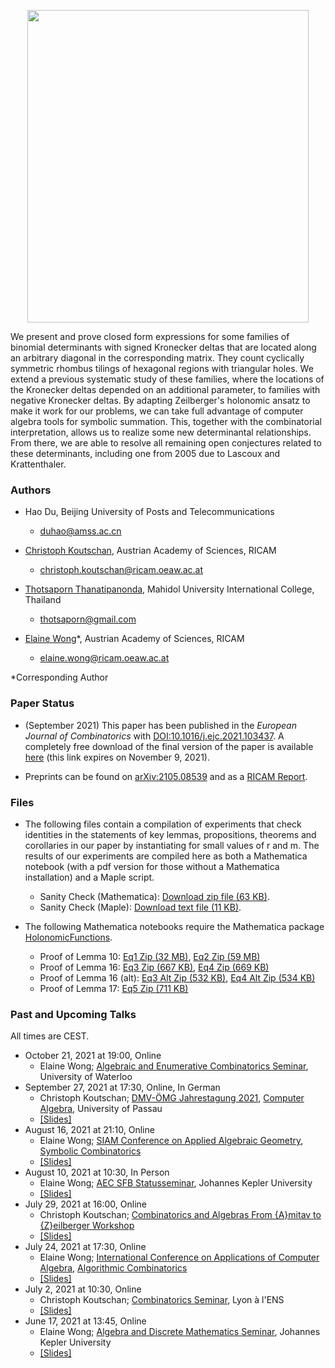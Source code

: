 <p align="center">
<img src="https://wongey.github.io/binom-det/hexagon_5788_withpaths_nobkgrd.png" width="450" height="500">
 </p>
 
We present and prove closed form expressions for some families of binomial determinants with signed Kronecker deltas that are located along an arbitrary diagonal in the corresponding matrix. They count cyclically symmetric rhombus tilings of hexagonal regions with triangular holes. We extend a previous systematic study of these families, where the locations of the Kronecker deltas depended on an additional parameter, to families with negative Kronecker deltas. By adapting Zeilberger's holonomic ansatz to make it work for our problems, we can take full advantage of computer algebra tools for symbolic summation. This, together with the combinatorial interpretation, allows us to realize some new determinantal relationships. From there, we are able to resolve all remaining open conjectures related to these determinants, including one from 2005 due to Lascoux and Krattenthaler.
 
### Authors

- Hao Du, Beijing University of Posts and Telecommunications
  - [duhao@amss.ac.cn](mailto:duhao@amss.ac.cn)

- [Christoph Koutschan](http://koutschan.de/index.php), Austrian Academy of Sciences, RICAM 
  - [christoph.koutschan@ricam.oeaw.ac.at](mailto:christoph.koutschan@ricam.oeaw.ac.at)
 
- [Thotsaporn Thanatipanonda](http://www.thotsaporn.com/), Mahidol University International College, Thailand
  - [thotsaporn@gmail.com](mailto:thotsaporn@gmail.com)

- [Elaine Wong](https://sites.google.com/view/elainewong/home)*, Austrian Academy of Sciences, RICAM  
  - [elaine.wong@ricam.oeaw.ac.at](mailto:elaine.wong@ricam.oeaw.ac.at)

*Corresponding Author

### Paper Status

- (September 2021) This paper has been published in the <i>European Journal of Combinatorics</i> with [DOI:10.1016/j.ejc.2021.103437](https://doi.org/10.1016/j.ejc.2021.103437). A completely free download of the final version of the paper is available [here](https://authors.elsevier.com/a/1dnLB_4SlB17IY) (this link expires on November 9, 2021).

- Preprints can be found on [arXiv:2105.08539](https://arxiv.org/abs/2105.08539) and as a [RICAM Report](https://www.ricam.oeaw.ac.at/files/reports/21/rep21-26.pdf).

### Files

- The following files contain a compilation of experiments that check identities in the statements of key lemmas, propositions, theorems and corollaries in our paper by instantiating for small values of r and m. The results of our experiments are compiled here as both a Mathematica notebook (with a pdf version for those without a Mathematica installation) and a Maple script.
  - Sanity Check (Mathematica): [Download zip file (63 KB)](https://drive.google.com/file/d/1bzLgXgHcVXG4AvGCh4Q5CY-pmjHOnw1e/view?usp=sharing).
  - Sanity Check (Maple): [Download text file (11 KB)](https://drive.google.com/file/d/18D_JYi4lnko3Gh_dhpJ7E1ZmTn6UDHOd/view?usp=sharing).

- The following Mathematica notebooks require the Mathematica package [HolonomicFunctions](https://www3.risc.jku.at/research/combinat/software/ergosum/RISC/HolonomicFunctions.html).
  - Proof of Lemma 10: [Eq1 Zip (32 MB)](https://drive.google.com/file/d/1w2PpfJOZ458sMssU3LKS5W5u4Pg1PVDC/view?usp=sharing), [Eq2 Zip (59 MB)](https://drive.google.com/file/d/1waWWN80EwKvffwQcRK5wVZcxKIL2_FS5/view?usp=sharing)
  - Proof of Lemma 16: [Eq3 Zip (667 KB)](https://drive.google.com/file/d/12RvwGPEeB-gDbeh7if9qQAgxrjubge1g/view?usp=sharing), [Eq4 Zip (669 KB)](https://drive.google.com/file/d/1Ja7bqXGTsULyhWF2FXqnjmOs9qTo7eLV/view?usp=sharing)
  - Proof of Lemma 16 (alt): [Eq3 Alt Zip (532 KB)](https://drive.google.com/file/d/1nrof-H9ynubW4xkSgyiFvtN7wsxJsxFz/view?usp=sharing), [Eq4 Alt Zip (534 KB)](https://drive.google.com/file/d/109p7VRYTZlCSFMe9lNs0YznVgblNC1cf/view?usp=sharing)
  - Proof of Lemma 17: [Eq5 Zip (711 KB)](https://drive.google.com/file/d/1OORqZBtX01etG1QCD0lyzRSm0BWGpDm5/view?usp=sharing)

### Past and Upcoming Talks

All times are CEST.

- October 21, 2021 at 19:00, Online
  - Elaine Wong; [Algebraic and Enumerative Combinatorics Seminar](https://melczer.ca/seminar/), University of Waterloo
- September 27, 2021 at 17:30, Online, In German
  - Christoph Koutschan; [DMV-ÖMG Jahrestagung 2021](https://www.uni-passau.de/dmv-oemg-2021/startseite/), [Computer Algebra](https://staff.fim.uni-passau.de/~zumbraegel/dmv-oemg/stalks.htm), University of Passau
  - [[Slides]](http://koutschan.de/publ/DMVOeMG21/talk_DMVOeMG21.pdf)
- August 16, 2021 at 21:10, Online
  - Elaine Wong; [SIAM Conference on Applied Algebraic Geometry](https://www.siam.org/conferences/cm/conference/ag21), [Symbolic Combinatorics](https://meetings.siam.org/sess/dsp_programsess.cfm?SESSIONCODE=71165)
  - [[Slides]](https://drive.google.com/file/d/1tvzgheoSRhkSIZvaMjBITk8M6PCu5jTr/view?usp=sharing)
- August 10, 2021 at 10:30, In Person
  - Elaine Wong; [AEC SFB Statusseminar](https://www.sfb050.risc.jku.at/events/in-person-meeting), Johannes Kepler University
  - [[Slides]](https://drive.google.com/file/d/18TX7kZ5hiWbwn9GE4NLagH3FPpN-HSL_/view?usp=sharing)
- July 29, 2021 at 16:00, Online
  - Christoph Koutschan; [Combinatorics and Algebras From {A}mitav to {Z}eilberger Workshop](https://u.math.biu.ac.il/~beck/regev-zeilberger/)
  - [[Slides]](http://koutschan.de/publ/AR80DZ70/talk_AR80DZ70.pdf)
- July 24, 2021 at 17:30, Online
  - Elaine Wong; [International Conference on Applications of Computer Algebra](https://aca2021.sba-research.org/), [Algorithmic Combinatorics](http://www.koutschan.de/conf/ACA21/)
  - [[Slides]](https://drive.google.com/file/d/1QyqPAlsanvALsDMAxyq2EqNQ5blaLPMO/view?usp=sharing)
- July 2, 2021 at 10:30, Online
  - Christoph Koutschan; [Combinatorics Seminar](https://indico.math.cnrs.fr/category/326/), Lyon à l'ENS
  - [[Slides]](http://koutschan.de/publ/Lyon21/talk_Lyon21.pdf)
- June 17, 2021 at 13:45, Online
  - Elaine Wong; [Algebra and Discrete Mathematics Seminar](http://www.algebra.uni-linz.ac.at/teaching/seminar/), Johannes Kepler University
  - [[Slides]](https://drive.google.com/file/d/1rPtdTtKqyCC3H1JwNcHvmEFW2p78RM1Y/view?usp=sharing)
 
